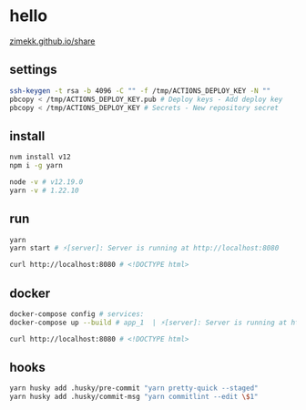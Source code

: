 # hello

[zimekk.github.io/share](https://zimekk.github.io/share)

## settings

```sh
ssh-keygen -t rsa -b 4096 -C "" -f /tmp/ACTIONS_DEPLOY_KEY -N ""
pbcopy < /tmp/ACTIONS_DEPLOY_KEY.pub # Deploy keys - Add deploy key
pbcopy < /tmp/ACTIONS_DEPLOY_KEY # Secrets - New repository secret
```

## install

```sh
nvm install v12
npm i -g yarn
```

```sh
node -v # v12.19.0
yarn -v # 1.22.10
```

## run

```sh
yarn
yarn start # ⚡️[server]: Server is running at http://localhost:8080
```

```sh
curl http://localhost:8080 # <!DOCTYPE html>
```

## docker

```sh
docker-compose config # services:
docker-compose up --build # app_1  | ⚡️[server]: Server is running at http://localhost:8080
```

```sh
curl http://localhost:8080 # <!DOCTYPE html>
```

## hooks

```sh
yarn husky add .husky/pre-commit "yarn pretty-quick --staged"
yarn husky add .husky/commit-msg "yarn commitlint --edit \$1"
```
